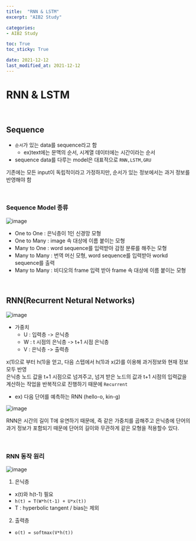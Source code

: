 ```yaml
---
title:  "RNN & LSTM"
excerpt: "AIB2 Study"

categories:
- AIB2 Study

toc: True
toc_sticky: True

date: 2021-12-12
last_modified_at: 2021-12-12
---
```

# RNN & LSTM

<br>


## Sequence

- `순서`가 있는 data를 sequence라고 함
  - ex)text에는 문맥의 순서, 시계열 데이터에는 시간이라는 순서
- sequence data를 다루는 model은 대표적으로 `RNN,LSTM,GRU` 

기존에는 모든 input이 독립적이라고 가정하지만, 순서가 있는 정보에서는 과거 정보를 반영해야 함

<br>

### Sequence Model 종류

![image](https://user-images.githubusercontent.com/76996686/145823877-6b60422c-7a99-47c4-b41f-26b5b07da463.png)

- One to One : 은닉층이 1인 신경망 모형
- One to Many : image 속 대상에 이름 붙이는 모형
- Many to One : word sequence를 입력받아 감정 분류를 해주는 모형
- Many to Many : 번역 머신 모형, word sequence를 입력받아 workd sequence를 출력
- Many to Many : 비디오의 frame 입력 받아 frame 속 대상에 이름 붙이는 모형

<br>

## RNN(Recurrent Netural Networks)

![image](https://user-images.githubusercontent.com/76996686/145819650-2c8210b5-469e-4661-a3c9-f42dbb2340e1.png)

- 가중치
  - U : 입력층 -> 은닉층
  - W : t 시점의 은닉층 -> t+1 시점 은닉층
  - V : 은닉층 -> 출력층

x(1)으로 부터 h(1)을 얻고, 다음 스텝에서 h(1)과 x(2)를 이용해 과거정보와 현재 정보 모두 반영<br>
은닉층 노드 값을 t+1 시점으로 넘겨주고, 넘겨 받은 노드의 값과 t+1 시점의 입력값을 계산하는 작업을 반복적으로 진행하기 때문에 `Recurrent`

- ex) 다음 단어를 예측하는 RNN (hello-o, kin-g)

![image](https://user-images.githubusercontent.com/76996686/145820539-9c35f17f-f0a1-4a49-a926-c74cf8a5fc74.png)

RNN은 시간의 길이 T에 유연하기 때문에, 즉 같은 가중치를 곱해주고 은닉층에 단어의 과거 정보가 포함되기 때문에 단어의 길이와 무관하게 같은 모형을 적용할수 있다.

<br>

### RNN 동작 원리

![image](https://user-images.githubusercontent.com/76996686/145824453-c1b8c3ea-c365-468a-bf5a-ccade10dfb15.png)

1. 은닉층
  - x(t)와 h(t-1) 필요
  - `h(t) = T(W*h(t-1) + U*x(t))` 
  - T : hyperbolic tangent / bias는 제외

2. 출력층
  - `o(t) = softmax(V*h(t))`

